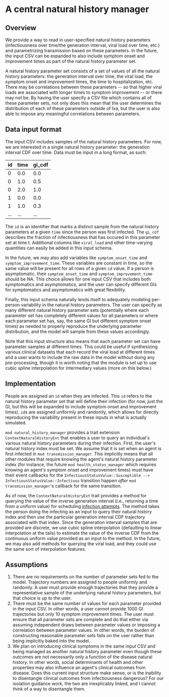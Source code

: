 # A central natural history manager

## Overview
We provide a way to read in user-specified natural history parameters (infectiousness over time/the
generation interval, viral load over time, etc.) and parametrizing transmission based on these parameters.
In the future, the input CSV can be expanded to also include symptom onset and improvement times as part of
the natural history parameter set.

A natural history parameter set consists of a set of values of all the natural history parameters: the
generation interval over time, the viral load, the symptom onset and improvement times, the time to
hospitalization, etc. There may be correlations between these parameters -- so that higher viral loads
are associated with longer times to symptom improvement -- or there may not be. By having the user specify
a CSV file which contains all of these parameter sets, not only does this mean that the user determines
the distribution of each of these parameters outside of Ixa, but the user is also able to impose any
meaningful correlations between parameters.

## Data input format

The input CSV includes samples of the natural history parameters. For now, we are interested in a single
natural history parameter: the generation interval CDF over time. Data must be input in a long format, as
such:

| id | time | gi_cdf |
| --- | --- | --- |
| 0 | 0.0 | 0.0 |
| 0 | 1.0 | 0.5 |
| 0 | 2.0 | 1.0 |
| 1 | 0.0 | 0.0 |
| 1 | 1.0 | 0.3 |
| ... | ... | ... |

The `id` is an identifier that marks a distinct sample from the natural history parameters at a given `time`
since the person was first infected. The `gi_cdf` describes the fraction of infectiousness that has occured
in this parameter set at time t. Additional columns like `viral_load` and other time-varying quantities
can easily be added in this input schema.

In the future, we may also add variables like `symptom_onset_time` and `symptom_improvement_time`. These
variables are constant in time, so the same value will be present for all rows of a given `id` value.
If a person is asymptomatic, their `symptom_onset_time` and `symptom_improvement_time` should be NA.
This choice allows for one input CSV that includes both symptomatics and asymptomatics, and the user
can specify different GIs for symptomatics and asymptomatics with great flexibility.

Finally, this input schema naturally lends itself to adequately modeling per-person variability in
the natural history parameters. The user can specify as many different natural history parameter
sets (potentially where each parameter set has completely different values for all parameters or
where each parameter set has, say, the same GI but different symptom onset times) as needed to properly
reproduce the underlying parameter distribution, and the model will sample from these values accordingly.

Note that this input structure also means that each parameter set can have parameter samples at
different times. This could be useful if synthesizing various clinical datasets that each record the
viral load at different times and a user wants to include the raw data in the model without doing
any pre-processing, though it is worth noting that the module is set up to use cubic spline
interpolation for intermediary values (more on this below.)

## Implementation

People are assigned an `id` when they are infected. This `id` refers to the natural history parameter
set that will define their infection (for now, just the GI, but this will be expanded to include
symptom onset and improvement times). `id`s are assigned uniformly and randomly, which allows for
directly reproducing the variability present in these inputs in what is actually simulated.

`mod natural_history_manager` provides a trait extension `ContextNaturalHistoryExt` that enables a user
to query an individual's various natural history parameters during their infection. First, the user's
natural history index must be set. We assume that it is set when an agent is first infected in
`mod transmission_manager`. This implicitly means that all other modules that require knowing the agent's
natural history parameter index (for instance, the future `mod health_status_manager` which requires
knowing an agent's symptom onset and improvement times) must have their event callbacks for the
`InfectiousStatusValue::Susceptible --> InfectiousStatusValue::Infectious` transition happen
_after_ `mod transmission_manager`'s callback for the same transition.

As of now, the `ContextNaturalHistoryExt` trait provides a method for querying the value of the
inverse generation interval (i.e., returning a time from a uniform value) for scheduling
[infection attempts](time-varying-infectiousness.md). The method takes the person doing the infecting
as an input to query their natural history index and then use the particular generation interval CDF
trajectory associated with that index. Since the generation interval samples that are provided are discrete,
we use cubic spline interpolation (defaulting to linear interpolation at the tails) to estimate the value
of the inverse CDF from the continuous uniform value provided as an input to the method. In the future,
we may also add methods for querying the viral load, and they could use the same sort of interpolation
features.

## Assumptions
1. There are no requirements on the number of parameter sets fed to the model. Trajectory numbers are assigned
to people uniformly and randomly. A user must provide enough trajectories that they provide a representative
sample of the underlying natural history parameters, but that choice is up to the user.
2. There must be the same number of values for each parameter provided in the input CSV. In other words, a user
cannot provide 1000 GI trajectories but only 10 symptom improvement times. The user must ensure that all parameter
sets are complete and do that either via assuming independent draws between parameter values or imposing a correlation
between parameter values. In other words, the burden of constructing reasonable parameter sets falls on the user
rather than being implicitly baked into the model.
3. We plan on introducing clinical symptoms in the same input CSV and being managed as another natural history
parameter even though these outcomes are not necessarily only a function of the disease natural history. In other
words, social determinants of health and other properties may also influence an agent's clinical outcomes from disease.
Does this current input structure make sense, or is the inability to disentangle clinical outcomes from infectiousness
dangerous? For our isolation guidance work, the two are inexplicably linked, and I cannot think of a way to disentangle
them.
